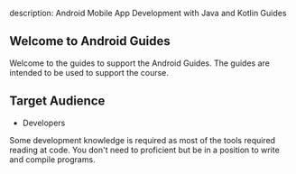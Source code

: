 description: Android Mobile App Development with Java and Kotlin Guides

## Welcome to Android Guides

Welcome to the guides to support the Android Guides. The guides are intended to be used to support the course.


## Target Audience

- Developers

Some development knowledge is required as most of the tools required reading at code. You don't need to proficient but be in a position
to write and compile programs.
